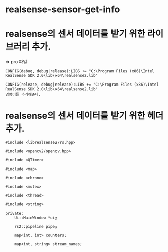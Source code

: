 # realsense-sensor-get-info

# realsense의 센서 데이터를 받기 위한 라이브러리 추가.
=> pro 파일
```
CONFIG(debug, debug|release):LIBS += "C:\Program Files (x86)\Intel RealSense SDK 2.0\lib\x64\realsense2.lib"

CONFIG(release, debug|release):LIBS += "C:\Program Files (x86)\Intel RealSense SDK 2.0\lib\x64\realsense2.lib"
명령어를 추가해준다.
```
# realsense의 센서 데이터를 받기 위한 헤더 추가.
```
#include <librealsense2/rs.hpp>

#include <opencv2/opencv.hpp>

#include <QTimer>
  
#include <map>
  
#include <chrono>
  
#include <mutex>
  
#include <thread>
  
#include <string>
 ```
```
private:
    Ui::MainWindow *ui;
  
    rs2::pipeline pipe;
  
    map<int, int> counters;
  
    map<int, string> stream_names;
  ```
